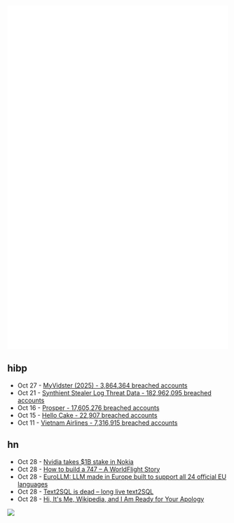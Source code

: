 ![Metrics](https://raw.githubusercontent.com/phixion/phixion/master/metrics.svg)

## hibp

<!--
for https://github.com/phixion/phixion/blob/main/.github/workflows/feeds.yml
-->
<!--START_SECTION:haveibeenpwnd-->
- Oct 27 - [MyVidster (2025) - 3,864,364 breached accounts](https://haveibeenpwned.com/Breach/MyVidster2025)
- Oct 21 - [Synthient Stealer Log Threat Data - 182,962,095 breached accounts](https://haveibeenpwned.com/Breach/SynthientStealerLogThreatData)
- Oct 16 - [Prosper - 17,605,276 breached accounts](https://haveibeenpwned.com/Breach/Prosper)
- Oct 15 - [Hello Cake - 22,907 breached accounts](https://haveibeenpwned.com/Breach/HelloCake)
- Oct 11 - [Vietnam Airlines - 7,316,915 breached accounts](https://haveibeenpwned.com/Breach/VietnamAirlines)
<!--END_SECTION:haveibeenpwnd-->

## hn

<!--
for https://github.com/phixion/phixion/blob/main/.github/workflows/feeds.yml
-->
<!--START_SECTION:hn-->
- Oct 28 - [Nvidia takes $1B stake in Nokia](https://www.cnbc.com/2025/10/28/nvidia-nokia-ai.html)
- Oct 28 - [How to build a 747 – A WorldFlight Story](https://www.x-plane.com/2025/10/how-to-build-a-747-a-worldflight-story/)
- Oct 28 - [EuroLLM: LLM made in Europe built to support all 24 official EU languages](https://eurollm.io/)
- Oct 28 - [Text2SQL is dead – long live text2SQL](https://www.exasol.com/blog/text-to-sql-governance/)
- Oct 28 - [Hi, It's Me, Wikipedia, and I Am Ready for Your Apology](https://www.mcsweeneys.net/articles/hi-its-me-wikipedia-and-i-am-ready-for-your-apology)
<!--END_SECTION:hn-->

<!--
for https://yhype.me
-->
![](https://hit.yhype.me/github/profile?user_id=13013670)
